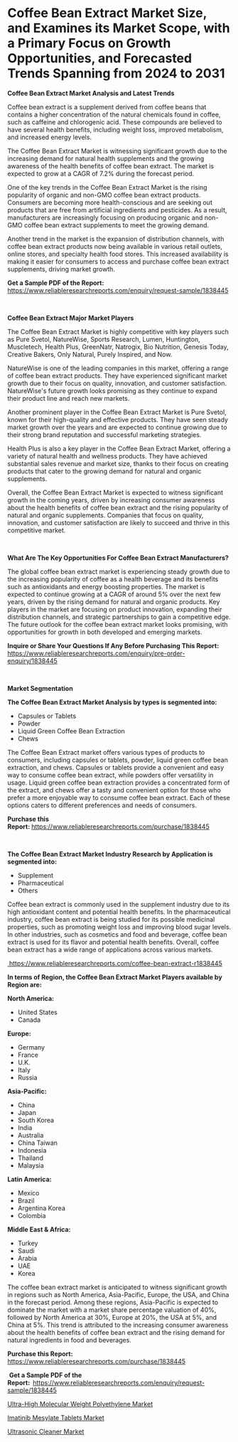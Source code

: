 <p><h1>Coffee Bean Extract Market Size, and Examines its Market Scope, with a Primary Focus on Growth Opportunities, and Forecasted Trends Spanning from 2024 to 2031</h1></p><p><strong>Coffee Bean Extract Market Analysis and Latest Trends</strong></p>
<p><p>Coffee bean extract is a supplement derived from coffee beans that contains a higher concentration of the natural chemicals found in coffee, such as caffeine and chlorogenic acid. These compounds are believed to have several health benefits, including weight loss, improved metabolism, and increased energy levels.</p><p>The Coffee Bean Extract Market is witnessing significant growth due to the increasing demand for natural health supplements and the growing awareness of the health benefits of coffee bean extract. The market is expected to grow at a CAGR of 7.2% during the forecast period.</p><p>One of the key trends in the Coffee Bean Extract Market is the rising popularity of organic and non-GMO coffee bean extract products. Consumers are becoming more health-conscious and are seeking out products that are free from artificial ingredients and pesticides. As a result, manufacturers are increasingly focusing on producing organic and non-GMO coffee bean extract supplements to meet the growing demand.</p><p>Another trend in the market is the expansion of distribution channels, with coffee bean extract products now being available in various retail outlets, online stores, and specialty health food stores. This increased availability is making it easier for consumers to access and purchase coffee bean extract supplements, driving market growth.</p></p>
<p><strong>Get a Sample PDF of the Report:&nbsp;</strong> <a href="https://www.reliableresearchreports.com/enquiry/request-sample/1838445">https://www.reliableresearchreports.com/enquiry/request-sample/1838445</a></p>
<p>&nbsp;</p>
<p><strong>Coffee Bean Extract Major Market Players</strong></p>
<p><p>The Coffee Bean Extract Market is highly competitive with key players such as Pure Svetol, NatureWise, Sports Research, Lumen, Huntington, Muscletech, Health Plus, GreenNatr, Natrogix, Bio Nutrition, Genesis Today, Creative Bakers, Only Natural, Purely Inspired, and Now. </p><p>NatureWise is one of the leading companies in this market, offering a range of coffee bean extract products. They have experienced significant market growth due to their focus on quality, innovation, and customer satisfaction. NatureWise's future growth looks promising as they continue to expand their product line and reach new markets.</p><p>Another prominent player in the Coffee Bean Extract Market is Pure Svetol, known for their high-quality and effective products. They have seen steady market growth over the years and are expected to continue growing due to their strong brand reputation and successful marketing strategies.</p><p>Health Plus is also a key player in the Coffee Bean Extract Market, offering a variety of natural health and wellness products. They have achieved substantial sales revenue and market size, thanks to their focus on creating products that cater to the growing demand for natural and organic supplements.</p><p>Overall, the Coffee Bean Extract Market is expected to witness significant growth in the coming years, driven by increasing consumer awareness about the health benefits of coffee bean extract and the rising popularity of natural and organic supplements. Companies that focus on quality, innovation, and customer satisfaction are likely to succeed and thrive in this competitive market.</p></p>
<p>&nbsp;</p>
<p><strong>What Are The Key Opportunities For Coffee Bean Extract Manufacturers?</strong></p>
<p><p>The global coffee bean extract market is experiencing steady growth due to the increasing popularity of coffee as a health beverage and its benefits such as antioxidants and energy boosting properties. The market is expected to continue growing at a CAGR of around 5% over the next few years, driven by the rising demand for natural and organic products. Key players in the market are focusing on product innovation, expanding their distribution channels, and strategic partnerships to gain a competitive edge. The future outlook for the coffee bean extract market looks promising, with opportunities for growth in both developed and emerging markets.</p></p>
<p><strong>Inquire or Share Your Questions If Any Before Purchasing This Report:</strong> <a href="https://www.reliableresearchreports.com/enquiry/pre-order-enquiry/1838445">https://www.reliableresearchreports.com/enquiry/pre-order-enquiry/1838445</a></p>
<p>&nbsp;</p>
<p><strong>Market Segmentation</strong></p>
<p><strong>The Coffee Bean Extract Market Analysis by types is segmented into:</strong></p>
<p><ul><li>Capsules or Tablets</li><li>Powder</li><li>Liquid Green Coffee Bean Extraction</li><li>Chews</li></ul></p>
<p><p>The Coffee Bean Extract market offers various types of products to consumers, including capsules or tablets, powder, liquid green coffee bean extraction, and chews. Capsules or tablets provide a convenient and easy way to consume coffee bean extract, while powders offer versatility in usage. Liquid green coffee bean extraction provides a concentrated form of the extract, and chews offer a tasty and convenient option for those who prefer a more enjoyable way to consume coffee bean extract. Each of these options caters to different preferences and needs of consumers.</p></p>
<p><strong>Purchase this Report:&nbsp;</strong><a href="https://www.reliableresearchreports.com/purchase/1838445">https://www.reliableresearchreports.com/purchase/1838445</a></p>
<p>&nbsp;</p>
<p><strong>The Coffee Bean Extract Market Industry Research by Application is segmented into:</strong></p>
<p><ul><li>Supplement</li><li>Pharmaceutical</li><li>Others</li></ul></p>
<p><p>Coffee bean extract is commonly used in the supplement industry due to its high antioxidant content and potential health benefits. In the pharmaceutical industry, coffee bean extract is being studied for its possible medicinal properties, such as promoting weight loss and improving blood sugar levels. In other industries, such as cosmetics and food and beverage, coffee bean extract is used for its flavor and potential health benefits. Overall, coffee bean extract has a wide range of applications across various markets.</p></p>
<p><a href="https://www.reliableresearchreports.com/coffee-bean-extract-r1838445">&nbsp;https://www.reliableresearchreports.com/coffee-bean-extract-r1838445</a></p>
<p><strong>In terms of Region, the Coffee Bean Extract Market Players available by Region are:</strong></p>
<p>
    <p> <strong> North America: </strong>
        <ul>
            <li>United States</li>
            <li>Canada</li>
        </ul>
        </p> 
    <p> <strong> Europe: </strong>
        <ul>
            <li>Germany</li>
            <li>France</li>
            <li>U.K.</li>
            <li>Italy</li>
            <li>Russia</li>
        </ul>
        </p> 
    <p> <strong> Asia-Pacific: </strong>
        <ul>
            <li>China</li>
            <li>Japan</li>
            <li>South Korea</li>
            <li>India</li>
            <li>Australia</li>
            <li>China Taiwan</li>
            <li>Indonesia</li>
            <li>Thailand</li>
            <li>Malaysia</li>
        </ul>
        </p> 
    <p> <strong> Latin America: </strong>
        <ul>
            <li>Mexico</li>
            <li>Brazil</li>
            <li>Argentina Korea</li>
            <li>Colombia</li>
        </ul>
        </p> 
    <p> <strong> Middle East & Africa: </strong>
        <ul>
            <li>Turkey</li>
            <li>Saudi</li>
            <li>Arabia</li>
            <li>UAE</li>
            <li>Korea</li>
        </ul>
    </p>
    </p>
<p><p>The coffee bean extract market is anticipated to witness significant growth in regions such as North America, Asia-Pacific, Europe, the USA, and China in the forecast period. Among these regions, Asia-Pacific is expected to dominate the market with a market share percentage valuation of 40%, followed by North America at 30%, Europe at 20%, the USA at 5%, and China at 5%. This trend is attributed to the increasing consumer awareness about the health benefits of coffee bean extract and the rising demand for natural ingredients in food and beverages.</p></p>
<p><strong>Purchase this Report: </strong><a href="https://www.reliableresearchreports.com/purchase/1838445">https://www.reliableresearchreports.com/purchase/1838445</a></p>
<p>&nbsp;<strong>Get a Sample PDF of the Report:&nbsp;&nbsp;</strong><a href="https://www.reliableresearchreports.com/enquiry/request-sample/1838445">https://www.reliableresearchreports.com/enquiry/request-sample/1838445</a></p>
<p><strong></strong></p>
<p><p><a href="https://github.com/angeliabkratze/Market-Research-Report-List-2/blob/main/ultra-high-molecular-weight-polyethylene-market.md">Ultra-High Molecular Weight Polyethylene Market</a></p><p><a href="https://issuu.com/reportprime-2/docs/imatinib-mesylate-tablets-market-size-2030.pptx">Imatinib Mesylate Tablets Market</a></p><p><a href="https://github.com/Angelnienowdseej3e45z3p8c/Market-Research-Report-List-3/blob/main/ultrasonic-cleaner-market.md">Ultrasonic Cleaner Market</a></p></p>